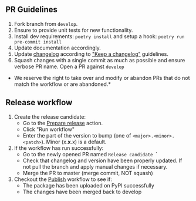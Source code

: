 
## PR Guidelines
1. Fork branch from `develop`.
2. Ensure to provide unit tests for new functionality.
3. Install dev requirements: `poetry install` and setup a hook: `poetry run pre-commit install`
4. Update documentation accordingly.
5. Update [changelog](CHANGELOG.md) according to ["Keep a changelog"](https://keepachangelog.com/en/1.0.0/) guidelines.
6. Squash changes with a single commit as much as possible and ensure verbose PR name.
Open a PR against `develop`

* We reserve the right to take over and modify or abandon PRs that do not match the workflow or are abandoned.* 

## Release workflow

1. Create the release candidate:
    - Go to the [Prepare release](https://github.com/getindata/kedro-sagemaker/actions?query=workflow%3A%22Prepare+release%22) action.
    - Click "Run workflow"
    - Enter the part of the version to bump (one of `<major>.<minor>.<patch>`). Minor (x.**x**.x) is a default. 
2. If the workflow has run successfully:
    - Go to the newly opened PR named `Release candidate `<version>`
    - Check that changelog and version have been properly updated. If not pull the branch and apply manual changes if necessary.
    - Merge the PR to master (merge commit, NOT squash)
3. Checkout the [Publish](https://github.com/getindata/kedro-sagemaker/actions?query=workflow%3APublish) workflow to see if:
    - The package has been uploaded on PyPI successfully
    - The changes have been merged back to develop
